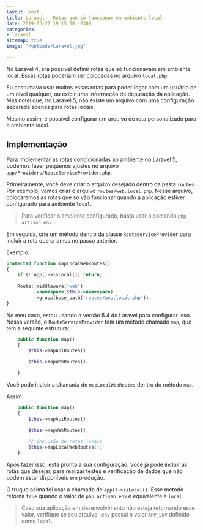 ```yaml
---
layout: post
title: Laravel - Rotas que só funcionam em ambiente local
date: 2019-03-22 19:15:00 -0300
categories:
- laravel
sitemap: true
image: "/uploads/Laravel.jpg"

---
```

No Laravel 4, era possível definir rotas que só funcionavam em ambiente local. Essas rotas poderiam ser colocadas no arquivo `local.php`.

Eu costumava usar muitos essas rotas para poder logar com um usuário de um nível qualquer, ou exibir uma informação de depuração da aplicação. Mas notei que, no Laravel 5, não existe um arquivo com uma configuração separada apenas para rotas locais. 

Mesmo assim, é possível configurar um arquivo de rota personalizado para o ambiente local. 

## Implementação

Para implementar as rotas condicionadas ao ambiente no Laravel 5, podemos fazer pequenos ajustes no arquivo `app/Providers/RouteServiceProvider.php`.

Primeiramente, você deve criar o arquivo desejado dentro da pasta `routes`. Por exemplo, vamos criar o arquivo `routes/web.local.php`.  Nesse arquivo, colocaremos as rotas que só vão funcionar quando a aplicação estiver configurado para ambiente `local`.

> Para verificar o ambiente configurado, basta usar o comando `php artisan env`.


Em seguida, crie um método dentro da classe `RouteServiceProvider` para incluir a rota que criamos no passo anterior.

Exemplo:

```php
protected function mapLocalWebRoutes()
{
	if (! app()->isLocal()) return;
    
	Route::middleware('web')
          ->namespace($this->namespace)
          ->group(base_path('routes/web.local.php'));
}
```

No meu caso, estou usando a versão 5.4 do Laravel para configurar isso. Nessa versão, o `RouteServiceProvider` tem um método chamado `map`, que tem a seguinte estrutura:

```php
    public function map()
    {
        $this->mapApiRoutes();

        $this->mapWebRoutes();

    }
```

Você pode incluir a chamada de `mapLocalWebRoutes` dentro do método `map`.

Assim:

```php
    public function map()
    {
        $this->mapApiRoutes();

        $this->mapWebRoutes();
        
        // inclusão de rotas locais
        $this->mapLocalWebRoutes();
    }
```

Após fazer isso, está pronta a sua configuração. 
Você já pode incluir as rotas que desejar, para realizar testes e verificação de dados que não podem estar disponíveis em produção.

O truque acima foi usar a chamada de `app()->isLocal()`. Esse método retorna `true` quando o valor de `php artisan env` é equivalente a `local`.

> Caso sua aplicação em desenvolvimento não esteja retornando esse valor, verifique se seu arquivo `.env` possui o valor `APP_ENV` definido como `local`.